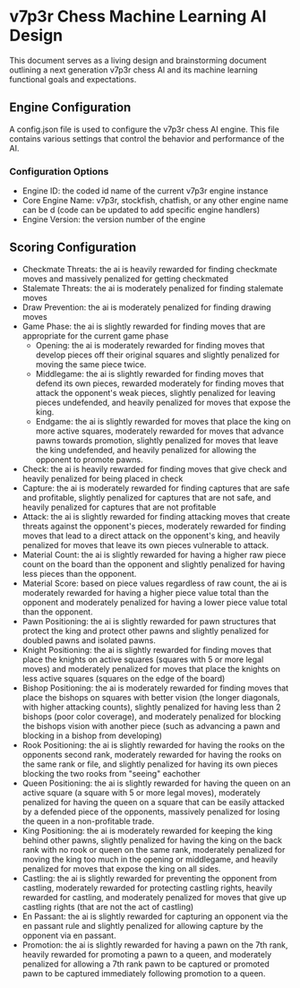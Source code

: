 # v7p3r Chess Machine Learning AI Design

This document serves as a living design and brainstorming document outlining a next generation v7p3r chess AI and its machine learning functional goals and expectations.

## Engine Configuration
A config.json file is used to configure the v7p3r chess AI engine. This file contains various settings that control the behavior and performance of the AI.


### Configuration Options
* Engine ID: the coded id name of the current v7p3r engine instance
* Core Engine Name: v7p3r, stockfish, chatfish, or any other engine name can be d (code can be updated to add specific engine handlers)
* Engine Version: the version number of the engine

## Scoring Configuration
* Checkmate Threats: the ai is heavily rewarded for finding checkmate moves and massively penalized for getting checkmated
* Stalemate Threats: the ai is moderately penalized for finding stalemate moves
* Draw Prevention: the ai is moderately penalized for finding drawing moves
* Game Phase: the ai is slightly rewarded for finding moves that are appropriate for the current game phase
  * Opening: the ai is moderately rewarded for finding moves that develop pieces off their original squares and slightly penalized for moving the same piece twice.
  * Middlegame: the ai is slightly rewarded for finding moves that defend its own pieces, rewarded moderately for finding moves that attack the opponent's weak pieces, slightly penalized for leaving pieces undefended, and heavily penalized for moves that expose the king.
  * Endgame: the ai is slightly rewarded for moves that place the king on more active squares, moderately rewarded for moves that advance pawns towards promotion, slightly penalized for moves that leave the king undefended, and heavily penalized for allowing the opponent to promote pawns.
* Check: the ai is heavily rewarded for finding moves that give check and heavily penalized for being placed in check
* Capture: the ai is moderately rewarded for finding captures that are safe and profitable, slightly penalized for captures that are not safe, and heavily penalized for captures that are not profitable
* Attack: the ai is slightly rewarded for finding attacking moves that create threats against the opponent's pieces, moderately rewarded for finding moves that lead to a direct attack on the opponent's king, and heavily penalized for moves that leave its own pieces vulnerable to attack.
* Material Count: the ai is slightly rewarded for having a higher raw piece count on the board than the opponent and slightly penalized for having less pieces than the opponent.
* Material Score: based on piece values regardless of raw count, the ai is moderately rewarded for having a higher piece value total than the opponent and moderately penalized for having a lower piece value total than the opponent.
* Pawn Positioning: the ai is slightly rewarded for pawn structures that protect the king and protect other pawns and slightly penalized for doubled pawns and isolated pawns.
* Knight Positioning: the ai is slightly rewarded for finding moves that place the knights on active squares (squares with 5 or more legal moves) and moderately penalized for moves that place the knights on less active squares (squares on the edge of the board)
* Bishop Positioning: the ai is moderately rewarded for finding moves that place the bishops on squares with better vision (the longer diagonals, with higher attacking counts), slightly penalized for having less than 2 bishops (poor color coverage), and moderately penalized for blocking the bishops vision with another piece (such as advancing a pawn and blocking in a bishop from developing)
* Rook Positioning: the ai is slightly rewarded for having the rooks on the opponents second rank, moderately rewarded for having the rooks on the same rank or file, and slightly penalized for having its own pieces blocking the two rooks from "seeing" eachother
* Queen Positioning: the ai is slightly rewarded for having the queen on an active square (a square with 5 or more legal moves), moderately penalized for having the queen on a square that can be easily attacked by a defended piece of the opponents, massively penalized for losing the queen in a non-profitable trade.
* King Positioning: the ai is moderately rewarded for keeping the king behind other pawns, slightly penalized for having the king on the back rank with no rook or queen on the same rank, moderately penalized for moving the king too much in the opening or middlegame, and heavily penalized for moves that expose the king on all sides.
* Castling: the ai is slightly rewarded for preventing the opponent from castling, moderately rewarded for protecting castling rights, heavily rewarded for castling, and moderately penalized for moves that give up castling rights (that are not the act of castling)
* En Passant: the ai is slightly rewarded for capturing an opponent via the en passant rule and slightly penalized for allowing capture by the opponent via en passant.
* Promotion: the ai is slightly rewarded for having a pawn on the 7th rank, heavily rewarded for promoting a pawn to a queen, and moderately penalized for allowing a 7th rank pawn to be captured or promoted pawn to be captured immediately following promotion to a queen.